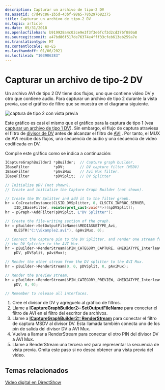 ```yaml
---
description: Capturar un archivo de tipo-2 DV
ms.assetid: c7d49c86-1b5d-43bf-98a5-78b297682375
title: Capturar un archivo de tipo-2 DV
ms.topic: article
ms.date: 05/31/2018
ms.openlocfilehash: b919928a4c02ce9e3f3f3e6fcf3d2cd376f880a8
ms.sourcegitcommit: a47bd86f517de76374e4fff33cfeb613eb259a7e
ms.translationtype: MT
ms.contentlocale: es-ES
ms.lasthandoff: 01/06/2021
ms.locfileid: "103906383"
---
```

# <a name="capture-a-type-2-dv-file"></a>Capturar un archivo de tipo-2 DV

Un archivo AVI de tipo 2 DV tiene dos flujos, uno que contiene vídeo DV y otro que contiene audio. Para capturar un archivo de tipo 2 durante la vista previa, use el gráfico de filtro que se muestra en el diagrama siguiente.

![captura de tipo 2 con vista previa](images/dv2-cap.png)

Este gráfico es casi el mismo que el gráfico para la captura de tipo 1 (vea [capturar un archivo de tipo 1 DV](capture-a-type-1-dv-file.md)). Sin embargo, el flujo de captura atraviesa el filtro de [divisor de DV](dv-splitter-filter.md) antes de alcanzar el filtro de [AVI](avi-mux-filter.md) . Por tanto, el MUX de AVI recibe dos flujos, una secuencia de audio y una secuencia de vídeo codificada en DV.

Compile este gráfico como se indica a continuación:


```C++
ICaptureGraphBuilder2 *pBuilder;  // Capture graph builder.
IBaseFilter           *pDV;       // DV capture filter (MSDV)
IBaseFilter           *pAviMux    // Avi Mux filter.
IBaseFilter           *pDVSplit;  // DV Splitter

// Initialize pDV (not shown). 
// Create and initialize the Capture Graph Builder (not shown).

// Create the DV Splitter and add it to the filter graph.
hr = CoCreateInstance(CLSID_DVSplitter, 0, CLSCTX_INPROC_SERVER,
    IID_IBaseFilter, reinterpret_cast<void**>)(&pDVSplit));
hr = pGraph->AddFilter(pDVSplit, L"DV Splitter");

// Create the file-writing section of the graph.
hr = pBuilder->SetOutputFileName(&MEDIASUBTYPE_Avi,
    OLESTR("C:\\Example2.avi"), &pAviMux, 0);

// Connect the capture pin to the DV Splitter, and render one stream from
// the DV Splitter to the AVI Mux. 
hr = pBuilder->RenderStream(&PIN_CATEGORY_CAPTURE, &MEDIATYPE_Interleaved, 
    pDV, pDVSplit, pAviMux);

// Render the other stream from the DV splitter to the AVI Mux.
hr = pBuilder->RenderStream(0, 0, pDVSplit, 0, pAviMux);

// Render the preview stream.
hr = pBuilder->RenderStream(&PIN_CATEGORY_PREVIEW, &MEDIATYPE_Interleaved, 
    pDV, 0, 0);

// Remember to release all interfaces.
```



1.  Cree el divisor de DV y agréguelo al gráfico de filtros.
2.  Llame a [**ICaptureGraphBuilder2:: SetOutputFileName**](/windows/desktop/api/Strmif/nf-strmif-icapturegraphbuilder2-setoutputfilename) para conectar el filtro de AVI en el filtro del escritor de archivos.
3.  Llame a [**ICaptureGraphBuilder2:: RenderStream**](/windows/desktop/api/Strmif/nf-strmif-icapturegraphbuilder2-renderstream) para conectar el filtro de captura MSDV al divisor DV. Esta llamada también conecta uno de los pin de salida del divisor DV a AVI Mux.
4.  Vuelva a llamar a RenderStream para conectar el otro PIN del divisor DV a AVI Mux.
5.  Llame a RenderStream una tercera vez para representar la secuencia de vista previa. Omita este paso si no desea obtener una vista previa del vídeo.

## <a name="related-topics"></a>Temas relacionados

<dl> <dt>

[Vídeo digital en DirectShow](digital-video-in-directshow.md)
</dt> </dl>

 

 



